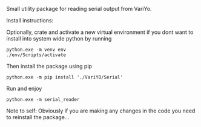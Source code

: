 
Small utility package for reading serial output from VariYo.

Install instructions:

Optionally, crate and activate a new virtual environment if you dont want to install into system wide python by running
```
python.exe -m venv env
./env/Scripts/activate
```

Then install the package using pip
```
python.exe -m pip install './VariYO/Serial'
```

Run and enjoy
```
python.exe -m serial_reader
```

Note to self:
Obviously if you are making any changes in the code you need to reinstall the package...
